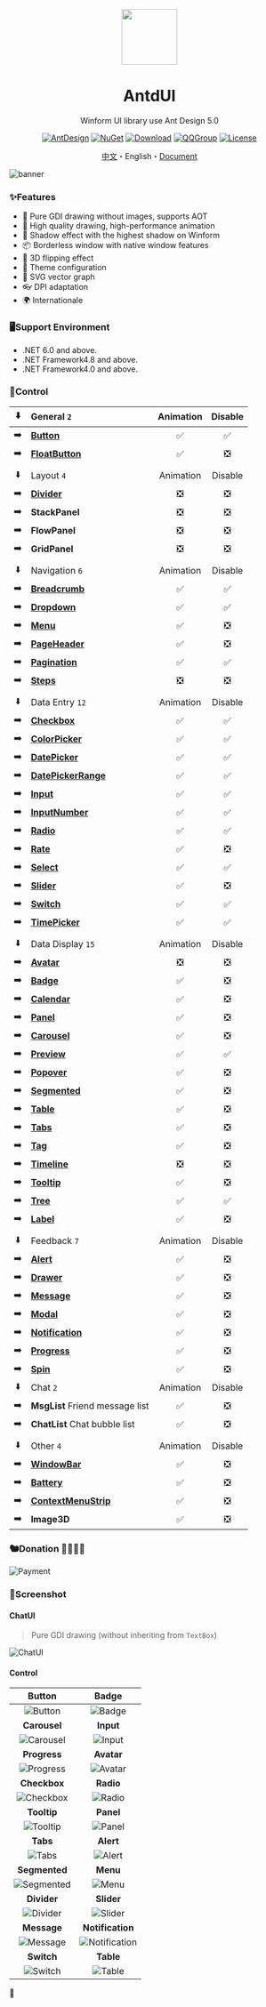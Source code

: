 <div align="center">

<img height="100" src="src/logo.png">

<h1>AntdUI</h1>

Winform UI library use Ant Design 5.0

[![AntDesign](https://img.shields.io/badge/AntDesign%20-5.0-1677ff?style=for-the-badge&logo=antdesign)](https://ant-design.antgroup.com/components/overview-cn)
[![NuGet](https://img.shields.io/nuget/v/AntdUI.svg?style=for-the-badge&label=AntdUI&logo=nuget)](https://www.nuget.org/packages/AntdUI)
[![Download](https://img.shields.io/nuget/dt/antdui?style=for-the-badge)](https://www.nuget.org/packages/AntdUI)
[![QQGroup](https://img.shields.io/badge/QQ%20Group-328884096-f74658?style=for-the-badge&logo=tencentqq)](https://qm.qq.com/cgi-bin/qm/qr?k=ZfuHy4LqYC57DYTWAUWkQD9EjdVfvx3y&jump_from=webapi&authKey=4sAgZN0XlFHx+4MW9PdkiGgg435QfKcQdu5lKi1Fp4PP0O+DL6NaKAcV8ybCLM97)
[![License](https://img.shields.io/badge/license-Apache%202.0-4EB1BA.svg?style=for-the-badge)](http://www.apache.org/licenses/LICENSE-2.0)

[中文](README.md)・English・[Document](https://gitee.com/antdui/AntdUI/wikis)

</div>

![banner](screenshot/Pre/banner-en.png?raw=true)

### ✨Features

- 🌈 Pure GDI drawing without images, supports AOT
- 🎨 High quality drawing, high-performance animation
- 🚀 Shadow effect with the highest shadow on Winform
- 📦 Borderless window with native window features
- 💎 3D flipping effect
- 👚 Theme configuration
- 🦜 SVG vector graph
- 👓 DPI adaptation
- 🌍 Internationale

### 🖥Support Environment

- .NET 6.0 and above.
- .NET Framework4.8 and above.
- .NET Framework4.0 and above.

### 🌴Control

⬇️| General `2` | Animation | Disable |
:---:|:--|:--:|:--:|
➡️| [**Button**](https://gitee.com/antdui/AntdUI/wikis/控件/Button) | ✅ | ✅ |
➡️| [**FloatButton**](https://gitee.com/antdui/AntdUI/wikis/控件/FloatButton) | ✅ | ❎ |
||||
⬇️| Layout `4` | Animation | Disable |
➡️| [**Divider**](https://gitee.com/antdui/AntdUI/wikis/控件/Divider) | ❎ | ❎ |
➡️| **StackPanel** | ❎ | ❎ |
➡️| **FlowPanel** | ❎ | ❎ |
➡️| **GridPanel** | ❎ | ❎ |
||||
⬇️| Navigation `6` | Animation | Disable |
➡️| [**Breadcrumb**](https://gitee.com/antdui/AntdUI/wikis/控件/Breadcrumb) | ✅ | ✅ |
➡️| [**Dropdown**](https://gitee.com/antdui/AntdUI/wikis/控件/Dropdown) | ✅ | ✅ |
➡️| [**Menu**](https://gitee.com/antdui/AntdUI/wikis/控件/Menu) | ✅ | ❎ |
➡️| [**PageHeader**](https://gitee.com/antdui/AntdUI/wikis/控件/PageHeader) | ✅ | ❎ |
➡️| [**Pagination**](https://gitee.com/antdui/AntdUI/wikis/控件/Pagination) | ✅ | ✅ |
➡️| [**Steps**](https://gitee.com/antdui/AntdUI/wikis/控件/Steps) | ❎ | ❎ |
||||
⬇️| Data Entry `12` | Animation | Disable |
➡️| [**Checkbox**](https://gitee.com/antdui/AntdUI/wikis/控件/Checkbox) | ✅ | ✅ |
➡️| [**ColorPicker**](https://gitee.com/antdui/AntdUI/wikis/控件/ColorPicker) | ✅ | ✅ |
➡️| [**DatePicker**](https://gitee.com/antdui/AntdUI/wikis/控件/DatePicker) | ✅ | ✅ |
➡️| [**DatePickerRange**](https://gitee.com/antdui/AntdUI/wikis/控件/DatePicker#DatePickerRange) | ✅ | ✅ |
➡️| [**Input**](https://gitee.com/antdui/AntdUI/wikis/控件/Input) | ✅ | ✅ |
➡️| [**InputNumber**](https://gitee.com/antdui/AntdUI/wikis/控件/Input#InputNumber) | ✅ | ✅ |
➡️| [**Radio**](https://gitee.com/antdui/AntdUI/wikis/控件/Radio) | ✅ | ✅ |
➡️| [**Rate**](https://gitee.com/antdui/AntdUI/wikis/控件/Rate) | ✅ | ❎ |
➡️| [**Select**](https://gitee.com/antdui/AntdUI/wikis/控件/Select) | ✅ | ✅ |
➡️| [**Slider**](https://gitee.com/antdui/AntdUI/wikis/控件/Slider) | ✅ | ❎ |
➡️| [**Switch**](https://gitee.com/antdui/AntdUI/wikis/控件/Switch) | ✅ | ✅ |
➡️| [**TimePicker**](https://gitee.com/antdui/AntdUI/wikis/控件/TimePicker) | ✅ | ✅ |
||||
⬇️| Data Display `15` | Animation | Disable |
➡️| [**Avatar**](https://gitee.com/antdui/AntdUI/wikis/控件/Avatar) | ❎ | ❎ |
➡️| [**Badge**](https://gitee.com/antdui/AntdUI/wikis/控件/Badge) | ✅ | ❎ |
➡️| [**Calendar**](https://gitee.com/antdui/AntdUI/wikis/控件/Calendar) | ✅ | ❎ |
➡️| [**Panel**](https://gitee.com/antdui/AntdUI/wikis/控件/Panel) | ✅ | ❎ |
➡️| [**Carousel**](https://gitee.com/antdui/AntdUI/wikis/控件/Carousel) | ✅ | ❎ |
➡️| [**Preview**](https://gitee.com/antdui/AntdUI/wikis/控件/Preview) | ✅ | ✅ |
➡️| [**Popover**](https://gitee.com/antdui/AntdUI/wikis/控件/Popover) | ✅ | ❎ |
➡️| [**Segmented**](https://gitee.com/antdui/AntdUI/wikis/控件/Segmented) | ✅ | ❎ |
➡️| [**Table**](https://gitee.com/antdui/AntdUI/wikis/控件/Table) | ✅ | ❎ |
➡️| [**Tabs**](https://gitee.com/antdui/AntdUI/wikis/控件/Tabs) | ✅ | ❎ |
➡️| [**Tag**](https://gitee.com/antdui/AntdUI/wikis/控件/Tag) | ✅ | ❎ |
➡️| [**Timeline**](https://gitee.com/antdui/AntdUI/wikis/控件/Timeline) | ❎ | ❎ |
➡️| [**Tooltip**](https://gitee.com/antdui/AntdUI/wikis/控件/Tooltip) | ✅ | ❎ |
➡️| [**Tree**](https://gitee.com/antdui/AntdUI/wikis/控件/Tree) | ✅ | ✅ |
➡️| [**Label**](https://gitee.com/antdui/AntdUI/wikis/控件/Label) | ✅ | ❎ |
||||
⬇️| Feedback `7` | Animation | Disable |
➡️| [**Alert**](https://gitee.com/antdui/AntdUI/wikis/控件/Alert) | ✅ | ❎ |
➡️| [**Drawer**](https://gitee.com/antdui/AntdUI/wikis/控件/Drawer) | ✅ | ❎ |
➡️| [**Message**](https://gitee.com/antdui/AntdUI/wikis/控件/Message) | ✅ | ❎ |
➡️| [**Modal**](https://gitee.com/antdui/AntdUI/wikis/控件/Modal) | ✅ | ❎ |
➡️| [**Notification**](https://gitee.com/antdui/AntdUI/wikis/控件/Notification) | ✅ | ❎ |
➡️| [**Progress**](https://gitee.com/antdui/AntdUI/wikis/控件/Progress) | ✅ | ❎ |
➡️| [**Spin**](https://gitee.com/antdui/AntdUI/wikis/控件/Spin) | ✅ | ❎ |
⬇️| Chat `2` | Animation | Disable |
➡️| **MsgList** Friend message list | ✅ | ❎ |
➡️| **ChatList** Chat bubble list | ✅ | ❎ |
||||
⬇️| Other `4` | Animation | Disable |
➡️| [**WindowBar**](https://gitee.com/antdui/AntdUI/wikis/控件/WindowBar) | ✅ | ❎ |
➡️| [**Battery**](https://gitee.com/antdui/AntdUI/wikis/控件/Battery) | ✅ | ❎ |
➡️| [**ContextMenuStrip**](https://gitee.com/antdui/AntdUI/wikis/控件/ContextMenuStrip) | ✅ | ❎ |
➡️| **Image3D** | ✅ | ❎ |

### 🐿️Donation 🥣💲🐖👚
![Payment](screenshot/Pre/Payment.png?raw=true)

### 🎨Screenshot

#### ChatUI

> Pure GDI drawing (without inheriting from `TextBox`)

![ChatUI](screenshot/ChatUI.gif?raw=true)

#### Control

| **Button** | **Badge** |
| :--: | :--: |
| ![Button](screenshot/Button.gif?raw=true) | ![Badge](screenshot/Badge.gif?raw=true) |
| **Carousel** | **Input** |
| ![Carousel](screenshot/Carousel.gif?raw=true) | ![Input](screenshot/Input.gif?raw=true) |
| **Progress** | **Avatar** |
| ![Progress](screenshot/Progress.gif?raw=true) | ![Avatar](screenshot/Avatar.gif?raw=true) |
| **Checkbox** | **Radio** |
| ![Checkbox](screenshot/Checkbox.gif?raw=true) | ![Radio](screenshot/Radio.gif?raw=true) |
| **Tooltip** | **Panel** |
| ![Tooltip](screenshot/Tooltip.gif?raw=true) | ![Panel](screenshot/Panel.gif?raw=true) |
| **Tabs** | **Alert** |
| ![Tabs](screenshot/Tabs.gif?raw=true) | ![Alert](screenshot/Alert.gif?raw=true) |
| **Segmented** | **Menu** |
| ![Segmented](screenshot/Segmented.gif?raw=true) | ![Menu](screenshot/Menu.gif?raw=true) |
| **Divider** | **Slider** |
| ![Divider](screenshot/Divider.gif?raw=true) | ![Slider](screenshot/Slider.gif?raw=true) |
| **Message** | **Notification** |
| ![Message](screenshot/Message.gif?raw=true) | ![Notification](screenshot/Notification.gif?raw=true) |
| **Switch** | **Table** |
| ![Switch](screenshot/Switch.gif?raw=true) | ![Table](screenshot/Table.gif?raw=true) |

🦦